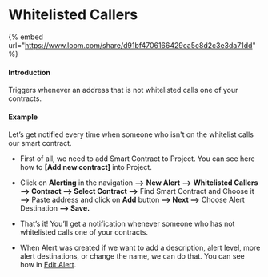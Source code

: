 # Whitelisted Callers

{% embed url="https://www.loom.com/share/d91bf4706166429ca5c8d2c3e3da71dd" %}

#### Introduction

Triggers whenever an address that is not whitelisted calls one of your contracts.

#### Example

Let’s get notified every time when someone who isn't on the whitelist calls our smart contract.

* First of all, we need to add Smart Contract to Project. You can see here how to **\[Add new contract\]** into Project.

* Click on **Alerting** in the navigation **—&gt;** **New Alert** **—&gt;** **Whitelisted Callers —&gt; Contract —&gt; Select Contract —&gt;** Find Smart Contract and Choose it **—&gt;** Paste address and click on **Add** button **—&gt; Next —&gt;** Choose Alert Destination **—&gt; Save.** 
* That’s it! You’ll get a notification whenever someone who has not whitelisted calls one of your contracts. 
* When Alert was created if we want to add a description, alert level, more alert destinations, or change the name, we can do that. You can see how in [Edit Alert](editing-an-alert.md).


